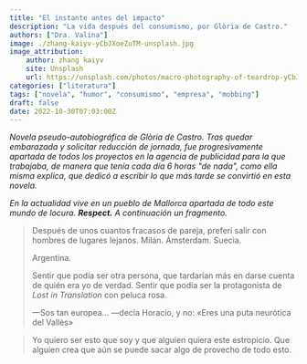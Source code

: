 ```yaml
---
title: "El instante antes del impacto"
description: "La vida después del consumismo, por Glòria de Castro."
authors: ["Dra. Valina"]
image: ./zhang-kaiyv-yCbJXoeZuTM-unsplash.jpg
image_attribution:
    author: zhang kaiyv
    site: Unsplash
    url: https://unsplash.com/photos/macro-photography-of-teardrop-yCbJXoeZuTM
categories: ["literatura"]
tags: ["novela", "humor", "consumismo", "empresa", "mobbing"]
draft: false
date: 2022-10-30T07:03:00Z
---
```


*Novela pseudo-autobiográfica de Glòria de Castro. Tras quedar embarazada y solicitar reducción de jornada, fue progresivamente apartada de todos los proyectos en la agencia de publicidad para la que trabajaba, de manera que tenía cada día 6 horas "de nada", como ella misma explica, que dedicó a escribir lo que más tarde se convirtió en esta novela.*

*En la actualidad vive en un pueblo de Mallorca apartada de todo este mundo de locura. **Respect.** A continuación un fragmento.*


> Después de unos cuantos fracasos de pareja, preferí salir con hombres de lugares lejanos. Milán. Ámsterdam. Suecia.<p>
Argentina.<p>
Sentir que podía ser otra persona, que tardarían más en darse cuenta de quién era yo de verdad. Sentir que podía ser la protagonista de *Lost in Translation* con peluca rosa.<p>
—Sos tan europea... —decía Horacio, y no: «Eres una puta neurótica del Vallès»


> Yo quiero ser esto que soy y que alguien quiera este estropicio. Que alguien crea que aún se puede sacar algo de provecho de todo esto.
